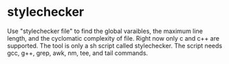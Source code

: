 # stylechecker

Use "stylechecker file" to find the global varaibles, the maximum line length, and the cyclomatic complexity of file.
Right now only c and c++ are supported.
The tool is only a sh script called stylechecker.
The script needs gcc, g++, grep, awk, nm, tee, and tail commands. 
